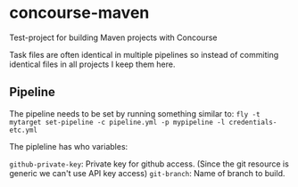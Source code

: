 # concourse-maven
Test-project for building Maven projects with Concourse

Task files are often identical in multiple pipelines so instead of commiting identical files in all projects I keep them here.

## Pipeline

The pipeline needs to be set by running something similar to:
`fly -t mytarget set-pipeline -c pipeline.yml -p mypipeline -l credentials-etc.yml`

The pipleline has who variables:

`github-private-key`: Private key for github access. (Since the git resource is generic we can't use API key access)
`git-branch`: Name of branch to build.
